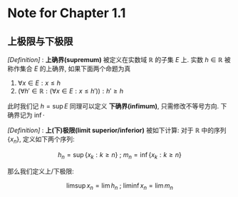# Note for Chapter 1.1

## 上极限与下极限

_[Definition]_ : **上确界(supremum)** 被定义在实数域 $\mathbb{R}$ 的子集 $E$ 上. 实数 $h \in \mathbb{R}$ 被称作集合 $E$ 的上确界, 如果下面两个命题为真
1.  $\forall x \in E : x \leq h$
2.  $(\forall h' \in \mathbb{R}: (\forall x \in E : x \leq h')) : h'\geq h$

此时我们记 $h = \sup E$ 同理可以定义 **下确界(infimum)**, 只需修改不等号方向. 下确界记为 $\inf \cdot$

_[Definition]_ : **上(下)极限(limit superior/inferior)** 被如下计算: 对于 $\mathbb{R}$ 中的序列 $\{x_n\}$, 定义如下两个序列:

$$
h_n = \sup\{x_k: k\geq n\} \ ; \ m_n = \inf\{x_k: k\geq n\}
$$

那么我们定义上/下极限:

$$
\limsup x_n = \lim h_n \ ; \ \liminf x_n = \lim m_n
$$